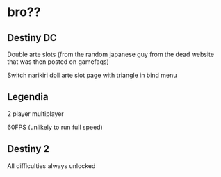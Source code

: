 # bro??



## Destiny DC
Double arte slots (from the random japanese guy from the dead website that was then posted on gamefaqs)

Switch narikiri doll arte slot page with triangle in bind menu

## Legendia
2 player multiplayer

60FPS (unlikely to run full speed)

## Destiny 2
All difficulties always unlocked

